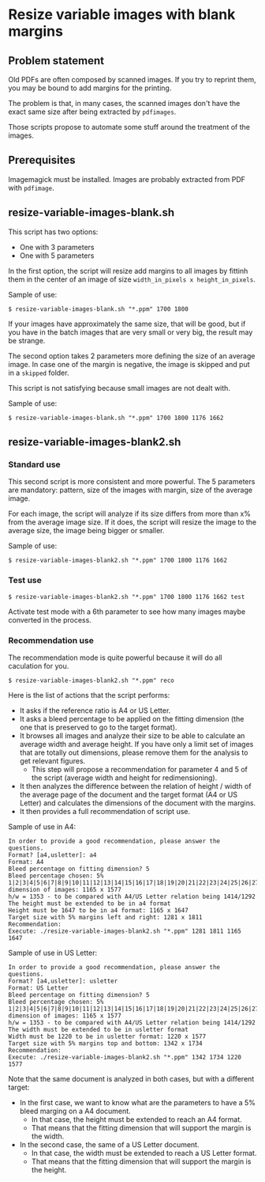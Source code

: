 # Resize variable images with blank margins

## Problem statement

Old PDFs are often composed by scanned images. If you try to reprint them, you may be bound to add margins for the printing.

The problem is that, in many cases, the scanned images don't have the exact same size after being extracted by `pdfimages`.

Those scripts propose to automate some stuff around the treatment of the images.

## Prerequisites

Imagemagick must be installed. Images are probably extracted from PDF with `pdfimage`.

## resize-variable-images-blank.sh

This script has two options:

* One with 3 parameters
* One with 5 parameters

In the first option, the script will resize add margins to all images by fittinh them in the center of an image of size `width_in_pixels x height_in_pixels`.

Sample of use:

```
$ resize-variable-images-blank.sh "*.ppm" 1700 1800
```

If your images have approximately the same size, that will be good, but if you have in the batch images that are very small or very big, the result may be strange.

The second option takes 2 parameters more defining the size of an average image. In case one of the margin is negative, the image is skipped and put in a `skipped` folder.

This script is not satisfying because small images are not dealt with.

Sample of use:

```
$ resize-variable-images-blank.sh "*.ppm" 1700 1800 1176 1662
```

## resize-variable-images-blank2.sh

### Standard use

This second script is more consistent and more powerful. The 5 parameters are mandatory: pattern, size of the images with margin, size of the average image.

For each image, the script will analyze if its size differs from more than x% from the average image size. If it does, the script will resize the image to the average size, the image being bigger or smaller.

Sample of use:

```
$ resize-variable-images-blank2.sh "*.ppm" 1700 1800 1176 1662
```

### Test use

```
$ resize-variable-images-blank2.sh "*.ppm" 1700 1800 1176 1662 test
```

Activate test mode with a 6th parameter to see how many images maybe converted in the process.

### Recommendation use

The recommendation mode is quite powerful because it will do all caculation for you.

```
$ resize-variable-images-blank2.sh "*.ppm" reco
```

Here is the list of actions that the script performs:

* It asks if the reference ratio is A4 or US Letter.
* It asks a bleed percentage to be applied on the fitting dimension (the one that is preserved to go to the target format).
* It browses all images and analyze their size to be able to calculate an average width and average height. If you have only a limit set of images that are totally out dimensions, please remove them for the analysis to get relevant figures.
    * This step will propose a recommendation for parameter 4 and 5 of the script (average width and height for redimensioning).
* It then analyzes the difference between the relation of height / width of the average page of the document and the target format (A4 or US Letter) and calculates the dimensions of the document with the margins.
* It then provides a full recommendation of script use.

Sample of use in A4:

```
In order to provide a good recommendation, please answer the questions.
Format? [a4,usletter]: a4
Format: A4
Bleed percentage on fitting dimension? 5
Bleed percentage chosen: 5%
1|2|3|4|5|6|7|8|9|10|11|12|13|14|15|16|17|18|19|20|21|22|23|24|25|26|27|28|29|30|31|32|33|34|35|36|37|38|39|40|41|42|43|44|45|46|47|48|49|50|51|52|53|54|55|56|57|58|59|60|61|62|63|64|65|66|67|68|69|70|71|72|73|74|75|76|77|78|79|80|81|82|83|84|85|86|87|88|89|90|91|92|93|94|95|96|97|98|99|100|101|102|103|104|105|106|107|108|109|110|111|112|113|114|115|116|117|118|119|120|121|122|123|124|125|126|127|128|129|130|131|132|133|134|135|136|137|138|139|140|141|142|143|144|145|146|147|148|149|150|151|152|153|154|155|156|157|158|159|160|161|162|163|164|165|166|167|168|169|170|171|172|173|174|175|176|177|178|179|180|181|182|183|184|185|186|187|188|189|190|191|192|193|194|195|196|197|198|199|200|201|202|203|204|205|206|207|208|209|210|211|212|213|214|215|216|217|218|219|220|221|222|223|224|225|226|227|228|229|230|231|232|233|234|235|236|237|238|239|240|241|Average dimension of images: 1165 x 1577
h/w = 1353 - to be compared with A4/US Letter relation being 1414/1292
The height must be extended to be in a4 format
Height must be 1647 to be in a4 format: 1165 x 1647
Target size with 5% margins left and right: 1281 x 1811
Recommendation:
Execute: ./resize-variable-images-blank2.sh "*.ppm" 1281 1811 1165 1647
```

Sample of use in US Letter:

```
In order to provide a good recommendation, please answer the questions.
Format? [a4,usletter]: usletter
Format: US Letter
Bleed percentage on fitting dimension? 5
Bleed percentage chosen: 5%
1|2|3|4|5|6|7|8|9|10|11|12|13|14|15|16|17|18|19|20|21|22|23|24|25|26|27|28|29|30|31|32|33|34|35|36|37|38|39|40|41|42|43|44|45|46|47|48|49|50|51|52|53|54|55|56|57|58|59|60|61|62|63|64|65|66|67|68|69|70|71|72|73|74|75|76|77|78|79|80|81|82|83|84|85|86|87|88|89|90|91|92|93|94|95|96|97|98|99|100|101|102|103|104|105|106|107|108|109|110|111|112|113|114|115|116|117|118|119|120|121|122|123|124|125|126|127|128|129|130|131|132|133|134|135|136|137|138|139|140|141|142|143|144|145|146|147|148|149|150|151|152|153|154|155|156|157|158|159|160|161|162|163|164|165|166|167|168|169|170|171|172|173|174|175|176|177|178|179|180|181|182|183|184|185|186|187|188|189|190|191|192|193|194|195|196|197|198|199|200|201|202|203|204|205|206|207|208|209|210|211|212|213|214|215|216|217|218|219|220|221|222|223|224|225|226|227|228|229|230|231|232|233|234|235|236|237|238|239|240|241|Average dimension of images: 1165 x 1577
h/w = 1353 - to be compared with A4/US Letter relation being 1414/1292
The width must be extended to be in usletter format
Width must be 1220 to be in usletter format: 1220 x 1577
Target size with 5% margins top and bottom: 1342 x 1734
Recommendation:
Execute: ./resize-variable-images-blank2.sh "*.ppm" 1342 1734 1220 1577
```

Note that the same document is analyzed in both cases, but with a different target:

* In the first case, we want to know what are the parameters to have a 5% bleed marging on a A4 document.
   * In that case, the height must be extended to reach an A4 format.
   * That means that the fitting dimension that will support the margin is the width.
* In the second case, the same of a US Letter document.
   * In that case, the width must be extended to reach a US Letter format.
   * That means that the fitting dimension that will support the margin is the height.

